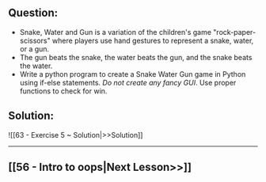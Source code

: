 ## Question:

- Snake, Water and Gun is a variation of the children's game "rock-paper-scissors" where players use hand gestures to represent a snake, water, or a gun. 
- The gun beats the snake, the water beats the gun, and the snake beats the water. 
- Write a python program to create a Snake Water Gun game in Python using if-else statements. _Do not create any fancy GUI_. Use proper functions to check for win.


## Solution:
 ![[63 - Exercise 5 ~ Solution|>>Solution]]

--- 
## [[56 - Intro to oops|Next Lesson>>]]